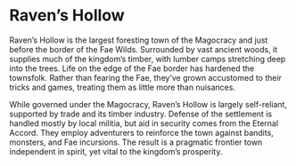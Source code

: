 # Raven’s Hollow

Raven’s Hollow is the largest foresting town of the Magocracy and just before the border of the Fae Wilds. Surrounded by vast ancient woods, it supplies much of the kingdom’s timber, with lumber camps stretching deep into the trees. Life on the edge of the Fae border has hardened the townsfolk. Rather than fearing the Fae, they’ve grown accustomed to their tricks and games, treating them as little more than nuisances.

While governed under the Magocracy, Raven’s Hollow is largely self-reliant, supported by trade and its timber industry. Defense of the settlement is handled mostly by local militia, but aid in security comes from the Eternal Accord.  They employ adventurers to reinforce the town against bandits, monsters, and Fae incursions. The result is a pragmatic frontier town independent in spirit, yet vital to the kingdom’s prosperity.